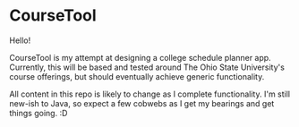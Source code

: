 # CourseTool
Hello!

CourseTool is my attempt at designing a college schedule planner app. Currently, this will be based and tested around The Ohio State University's course offerings, but should eventually achieve generic functionality.

All content in this repo is likely to change as I complete functionality. I'm still new-ish to Java, so expect a few cobwebs as I get my bearings and get things going. :D